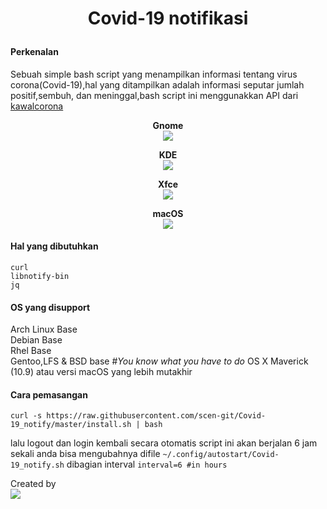 # <p align="center"> <b> Covid-19 notifikasi  </b> </p>  

#### Perkenalan
Sebuah simple bash script yang menampilkan informasi tentang virus corona(Covid-19),hal yang ditampilkan adalah informasi seputar jumlah positif,sembuh, dan meninggal,bash script ini menggunakkan API dari [kawalcorona](https://api.kawalcorona.com)  


<p align="center">
<b> Gnome </b> <br>
<img src="https://raw.githubusercontent.com/scen-git/Covid-19_notify/master/Screenshot/gnome/gnome_positif.png"><br>
</p>

<p align="center">
<b> KDE </b> <br>
<img src="https://raw.githubusercontent.com/scen-git/Covid-19_notify/master/Screenshot/kde/kde_totalmeninggal.png"><br>
</p>

<p align="center">
<b> Xfce </b> <br>
<img src="https://raw.githubusercontent.com/scen-git/Covid-19_notify/master/Screenshot/xfce/XFCE_salan.png"><br>
</p>

<p align="center">
<b> macOS </b> <br>
<img src="https://raw.githubusercontent.com/scen-git/Covid-19_notify/master/Screenshot/osx/OSX_Total_Sembuh.png"><br>
</p>

#### Hal yang dibutuhkan
```
curl
libnotify-bin
jq
```

#### OS yang disupport
Arch Linux Base  
Debian Base  
Rhel Base  
Gentoo,LFS & BSD base #*You know what you have to do*
OS X Maverick (10.9) atau versi macOS yang lebih mutakhir

#### Cara pemasangan
```
curl -s https://raw.githubusercontent.com/scen-git/Covid-19_notify/master/install.sh | bash
```
lalu logout dan login kembali secara otomatis script ini akan berjalan 6 jam sekali anda bisa mengubahnya difile ```~/.config/autostart/Covid-19_notify.sh``` dibagian interval ```interval=6 #in hours```  




Created by  
<img src="https://raw.githubusercontent.com/scen-git/Covid-19_notify/master/Screenshot/Scen.png">

